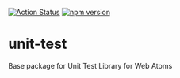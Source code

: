 [![Action Status](https://github.com/web-atoms/unit-test/workflows/Build/badge.svg)](https://github.com/web-atoms/unit-test/actions) [![npm version](https://badge.fury.io/js/%40web-atoms%2Funit-test.svg)](https://badge.fury.io/js/%40web-atoms%2Funit-test)
# unit-test
Base package for Unit Test Library for Web Atoms
